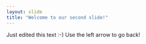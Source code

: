 ```yaml
---
layout: slide
title: "Welcome to our second slide!"
---
```

Just edited this text :-)
Use the left arrow to go back!
